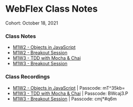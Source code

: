# WebFlex Class Notes

Cohort: October 18, 2021

### Class Notes
* [M1W2 - Objects in JavaScript](https://github.com/clopez11/WebFlex-Lectures-October18/tree/master/M1/W2/objects-class)
* [M1W2 - Breakout Session](https://github.com/clopez11/WebFlex-Lectures-October18/tree/master/M1/W2/objects-breakout)
* [M1W3 - TDD with Mocha & Chai](https://github.com/clopez11/WebFlex-Lectures-October18/tree/master/M1/W3/tdd-class)
* [M1W3 - Breakout Session](https://github.com/clopez11/WebFlex-Lectures-October18/tree/master/M1/W3/tdd-class)

### Class Recordings
* [M1W2 - Objects in JavaScript](https://us02web.zoom.us/rec/share/oVDAVldBdnNEyInW1Yxp_Gd5G4TPnb4wu7cB1F4lJVHuFZRtnBdgK2lT0yXt97N3.QLwT8xbvt3F5NLAn) | Passcode: mT^35kb=
* [M1W3 - TDD with Mocha & Chai](https://us02web.zoom.us/rec/share/-vmwEOtVv-efVSJ1YeMvjlYHbLfY0CBWliZj9QZD7NqKpSuJpcAsiFXYO7xAF6Q_.D8uRb7Z5okxIKXPp) | Passcode: BWcaj3.P
* [M1W3 - Breakout Session](https://us02web.zoom.us/rec/share/IgmRwklP94CO2WznJDTXSKxB0hY3s29xu2R0HzwWH-4f0thA0d6p7JfeUbsuv0_0.ySYcC7TwKr4MHX72) | Passcode: cmj*#q6m
